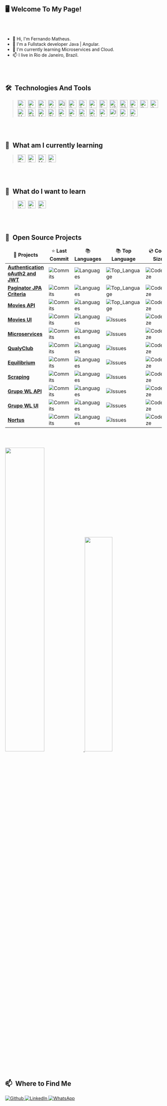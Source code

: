 <br/><br/>  

## 🖥 Welcome To My Page!

<br/><br/>  

- 👋 Hi, I'm Fernando Matheus.
- 👀 I'm a Fullstack developer Java | Angular. 
- 🌱 I'm currently learning Microservices and Cloud.
- 📫 I live in Rio de Janeiro, Brazil. <img src="https://cdn-icons-png.flaticon.com/512/330/330430.png" width="13"/>

<!---
fmatheus21/fmatheus21 is a ✨ special ✨ repository because its `README.md` (this file) appears on your GitHub profile.
You can click the Preview link to take a look at your changes.
--->

<br/><br/>  

## 🛠  Technologies And Tools

<a name="learning-now"></a>

> <img src="https://img.shields.io/badge/Java-282C34?logo=java&logoColor=007396" alt="Java" title="Java" height="25" />&nbsp;
> <img src="https://img.shields.io/badge/Spring_Boot-282C34?logo=springboot&logoColor=6DB33F" alt="Spring Boot" title="Spring Boot" height="25" />&nbsp;
> <img src="https://img.shields.io/badge/Spring_Security-282C34?logo=springboot&logoColor=6DB33F" alt="Spring Security" title="Spring Security" height="25" />&nbsp;
> <img src="https://img.shields.io/badge/Hibernate-282C34?logo=hibernate&logoColor=59666C" alt="Hibernate" title="Hibernate" height="25" />&nbsp;
> <img src="https://img.shields.io/badge/-jUnit5-282C34?logo=junit5&logoColor=25A162" alt="jUnit5" title="jUnit5" height="25" />&nbsp;
> <img src="https://img.shields.io/badge/-Docker-282C34?logo=docker&logoColor=46a2f1" alt="Docker" title="Docker" height="25" />&nbsp;
> <img src="https://img.shields.io/badge/-Swagger-282C34?logo=swagger&logoColor=85EA2D" alt="Swagger" title="Swagger" height="25" />&nbsp;
> <img src="https://img.shields.io/badge/Angular-282C34?logo=angular&logoColor=DD0031" alt="Angular" title="Angular" height="25" />&nbsp;
> <img src="https://img.shields.io/badge/TypeScript-282C34?logo=typescript&logoColor=007ACC" alt="TypeScript" title="TypeScript" height="25" />&nbsp;
> <img src="https://img.shields.io/badge/HTML5-282C34?logo=html5&logoColor=E34F26" alt="HTML5 logo" title="HTML5" height="25" />&nbsp;
> <img src="https://img.shields.io/badge/CSS3-282C34?logo=css3&logoColor=F7DF1E" alt="CSS3" title="CSS3" height="25" />&nbsp;
> <img src="https://img.shields.io/badge/Bootstrap-282C34?logo=bootstrap&logoColor=7952B3" alt="Bootstrap" title="Bootstrap" height="25" />&nbsp;
> <img src="https://img.shields.io/badge/Gradle-282C34?logo=gradle&logoColor=6DB33F" alt="Gradle" title="Gradle" height="25" />&nbsp;
> <img src="https://img.shields.io/badge/Oracle-282C34?logo=oracle&logoColor=F80000" alt="Oracle" title="Oracle" height="25" />&nbsp;
> <img src="https://img.shields.io/badge/MySQL-282C34?logo=mysql&logoColor=4479A1" alt="MySQL" title="MySQL" height="25" />&nbsp;
> <img src="https://img.shields.io/badge/SQL_Server-282C34?logo=microsoftsqlserver&logoColor=CC2927" alt="SQL Serve" title="SQL Server" height="25" />&nbsp;
> <img src="https://img.shields.io/badge/Maven-282C34?logo=apachemaven&logoColor=C71A36" alt="Maven" title="Maven" height="25" />&nbsp;
> <img src="https://img.shields.io/badge/Thymeleaf-282C34?logo=thymeleaf&logoColor=005F0F" alt="Thymeleaf" title="Thymeleaf" height="25" />&nbsp;
> <img src="https://img.shields.io/badge/Sass-282C34?logo=sass&logoColor=CC6699" alt="Sass" title="Sass" height="25" />&nbsp;
> <img src="https://img.shields.io/badge/Postman-282C34?logo=postman&logoColor=FF6C37" alt="Postman" title="Postman" height="25" />&nbsp;
> <img src="https://img.shields.io/badge/GitLab-282C34?logo=gitlab&logoColor=FCA121" alt="GitLab" title="GitLab" height="25" />&nbsp;
> <img src="https://img.shields.io/badge/GitHub-282C34?logo=github&logoColor=181717" alt="GitHub" title="GitHub" height="25" />&nbsp;
> <img src="https://img.shields.io/badge/Azure-282C34?logo=microsoftazure&logoColor=0078D4" alt="Azure" title="Azure" height="25" />&nbsp;
> <img src="https://img.shields.io/badge/IntelliJ IDEA-282C34?logo=intellijidea&logoColor=000000" alt="IntelliJ IDEA" title="IntelliJ IDEA" height="25" />&nbsp;
> <img src="https://img.shields.io/badge/VS_Code-282C34?logo=visualstudiocode&logoColor=007ACC" alt="Visual Studio Code" title="Visual Studio Code" height="25" />&nbsp;
> <img src="https://img.shields.io/badge/Flyway-282C34?logo=flyway&logoColor=CC0200" alt="Flyway" title="Flyway" height="25" />&nbsp;

<br/><br/>    

## 📖  What am I currently learning

<a name="learning-currently"></a>

> <img src="https://img.shields.io/badge/RabbitMQ-282C34?logo=rabbitmq&logoColor=FF6600" alt="RabbitMQ" title="RabbitMQ" height="25" />&nbsp;
> <img src="https://img.shields.io/badge/Google-Cloud-282C34?logo=googlecloud&logoColor=4285F4" alt="Google Cloud" title="Google Cloud" height="25" />&nbsp;
> <img src="https://img.shields.io/badge/MongoDB-282C34?logo=mongodb&logoColor=#47A248" alt="MongoDB" title="MongoDB" height="25" />&nbsp;
> <img src="https://img.shields.io/badge/React-282C34?logo=react&logoColor=61DAFB" alt="React" title="React" height="25" />&nbsp;

<br/><br/>

## 👾  What do I want to learn

<a name="learning-want"></a>

> <img src="https://img.shields.io/badge/Kotlin-282C34?logo=kotlin&logoColor=7F52FF" alt="Kotlin" title="Kotlin" height="25" />&nbsp;
> <img src="https://img.shields.io/badge/NodeJS-282C34?logo=node.js&logoColor=339933" alt="Kotlin" title="Kotlin" height="25" />&nbsp;
> <img src="https://img.shields.io/badge/Python-282C34?logo=python&logoColor=3776AB" alt="Python" title="Python" height="25" />&nbsp;


<br/><br/> 
  
  ## 🎁  Open Source Projects

  
<table>
  <thead align="center">
    <tr border: none;>
      <td>🎁<b> Projects</b></td>
      <td>⭐<b> Last Commit</b></td>
      <td>📚<b> Languages</b></td>
      <td>📚<b> Top Language</b></td>     
      <td>💿<b> Code Size</b></td>       
    </tr>
  </thead>
  <tbody>
    <tr>
      <td><a href="https://github.com/fmatheus21/authentication" target="_blank"><b>Authentication oAuth2 and JWT</b></a></td>
      <td><img alt="Commits" src="https://img.shields.io/github/last-commit/fmatheus21/authentication?style=flat-square&labelColor=343b41"/></td>
      <td><img alt="Languages" src="https://img.shields.io/github/languages/count/fmatheus21/authentication"/></td>
      <td><img alt="Top_Language" src="https://img.shields.io/github/languages/top/fmatheus21/authentication"/></td>     
      <td><img alt="Code_Size" src="https://img.shields.io/github/languages/code-size/fmatheus21/authentication"/></td> 
    </tr>
  <tr>
      <td><a href="https://github.com/fmatheus21/paginator" target="_blank"><b>Paginator JPA Criteria</b></a></td>
      <td><img alt="Commits" src="https://img.shields.io/github/last-commit/fmatheus21/paginator?style=flat-square&labelColor=343b41"/></td>
      <td><img alt="Languages" src="https://img.shields.io/github/languages/count/fmatheus21/paginator"/></td>
      <td><img alt="Top_Language" src="https://img.shields.io/github/languages/top/fmatheus21/paginator"/></td>     
      <td><img alt="Code_Size" src="https://img.shields.io/github/languages/code-size/fmatheus21/paginator"/></td> 
    </tr>
    <tr>
      <td><a href="https://github.com/fmatheus21/movies-api" target="_blank"><b>Movies API</b></a></td>
      <td><img alt="Commits" src="https://img.shields.io/github/last-commit/fmatheus21/movies-api?style=flat-square&labelColor=343b41"/></td>
      <td><img alt="Languages" src="https://img.shields.io/github/languages/count/fmatheus21/movies-api"/></td>
      <td><img alt="Top_Language" src="https://img.shields.io/github/languages/top/fmatheus21/movies-api"/></td>     
      <td><img alt="Code_Size" src="https://img.shields.io/github/languages/code-size/fmatheus21/movies-api"/></td> 
    </tr>
    <tr>
      <td><a href="https://github.com/fmatheus21/movies-ui" target="_blank"><b>Movies UI</b></a></td>
      <td><img alt="Commits" src="https://img.shields.io/github/last-commit/fmatheus21/movies-ui?style=flat-square&labelColor=343b41"/></td>
      <td><img alt="Languages" src="https://img.shields.io/github/languages/count/fmatheus21/movies-ui"/></td>
      <td><img alt="Issues" src="https://img.shields.io/github/languages/top/fmatheus21/movies-ui"/></td>
      <td><img alt="Code_Size" src="https://img.shields.io/github/languages/code-size/fmatheus21/movies-ui"/></td> 
    </tr>
     <tr>
      <td><a href="https://github.com/fmatheus21/microservices" target="_blank"><b>Microservices</b></a></td>
      <td><img alt="Commits" src="https://img.shields.io/github/last-commit/fmatheus21/microservices?style=flat-square&labelColor=343b41"/></td>
      <td><img alt="Languages" src="https://img.shields.io/github/languages/count/fmatheus21/microservices"/></td>
      <td><img alt="Issues" src="https://img.shields.io/github/languages/top/fmatheus21/microservices"/></td>
      <td><img alt="Code_Size" src="https://img.shields.io/github/languages/code-size/fmatheus21/microservices"/></td> 
    </tr>    
    <tr>
      <td><a href="https://github.com/fmatheus21/qualyclub" target="_blank"><b>QualyClub</b></a></td>
      <td><img alt="Commits" src="https://img.shields.io/github/last-commit/fmatheus21/qualyclub?style=flat-square&labelColor=343b41"/></td>
      <td><img alt="Languages" src="https://img.shields.io/github/languages/count/fmatheus21/qualyclub"/></td>
      <td><img alt="Issues" src="https://img.shields.io/github/languages/top/fmatheus21/qualyclub"/></td>
      <td><img alt="Code_Size" src="https://img.shields.io/github/languages/code-size/fmatheus21/qualyclub"/></td> 
    </tr>
    <tr>
      <td><a href="https://github.com/fmatheus21/equilibrium" target="_blank"><b>Equilibrium</b></a></td>
      <td><img alt="Commits" src="https://img.shields.io/github/last-commit/fmatheus21/equilibrium?style=flat-square&labelColor=343b41"/></td>
      <td><img alt="Languages" src="https://img.shields.io/github/languages/count/fmatheus21/equilibrium"/></td>
      <td><img alt="Issues" src="https://img.shields.io/github/languages/top/fmatheus21/equilibrium"/></td>
      <td><img alt="Code_Size" src="https://img.shields.io/github/languages/code-size/fmatheus21/equilibrium"/></td> 
    </tr>     
     <tr>
      <td><a href="https://github.com/fmatheus21/scraping" target="_blank"><b>Scraping</b></a></td>
      <td><img alt="Commits" src="https://img.shields.io/github/last-commit/fmatheus21/scraping?style=flat-square&labelColor=343b41"/></td>
      <td><img alt="Languages" src="https://img.shields.io/github/languages/count/fmatheus21/scraping"/></td>
      <td><img alt="Issues" src="https://img.shields.io/github/languages/top/fmatheus21/scraping"/></td>
      <td><img alt="Code_Size" src="https://img.shields.io/github/languages/code-size/fmatheus21/scraping"/></td> 
    </tr>
     <tr>
      <td><a href="https://github.com/fmatheus21/grupo_wl_api" target="_blank"><b>Grupo WL API</b></a></td>
      <td><img alt="Commits" src="https://img.shields.io/github/last-commit/fmatheus21/grupo_wl_api?style=flat-square&labelColor=343b41"/></td>
      <td><img alt="Languages" src="https://img.shields.io/github/languages/count/fmatheus21/grupo_wl_api"/></td>
      <td><img alt="Issues" src="https://img.shields.io/github/languages/top/fmatheus21/grupo_wl_api"/></td>
      <td><img alt="Code_Size" src="https://img.shields.io/github/languages/code-size/fmatheus21/grupo_wl_api"/></td> 
    </tr>
     <tr>
      <td><a href="https://github.com/fmatheus21/grupo_wl_ui" target="_blank"><b>Grupo WL UI</b></a></td>
      <td><img alt="Commits" src="https://img.shields.io/github/last-commit/fmatheus21/grupo_wl_ui?style=flat-square&labelColor=343b41"/></td>
      <td><img alt="Languages" src="https://img.shields.io/github/languages/count/fmatheus21/grupo_wl_ui"/></td>
      <td><img alt="Issues" src="https://img.shields.io/github/languages/top/fmatheus21/grupo_wl_ui"/></td>
      <td><img alt="Code_Size" src="https://img.shields.io/github/languages/code-size/fmatheus21/grupo_wl_ui"/></td>
    </tr>
     <tr>
      <td><a href="https://github.com/fmatheus21/Nortus" target="_blank"><b>Nortus</b></a></td>
      <td><img alt="Commits" src="https://img.shields.io/github/last-commit/fmatheus21/Nortus?style=flat-square&labelColor=343b41"/></td>
      <td><img alt="Languages" src="https://img.shields.io/github/languages/count/fmatheus21/Nortus"/></td>
      <td><img alt="Issues" src="https://img.shields.io/github/languages/top/fmatheus21/Nortus"/></td>
      <td><img alt="Code_Size" src="https://img.shields.io/github/languages/code-size/fmatheus21/Nortus"/></td> 
    </tr>
   
  </tbody>
</table>

<br/><br/> 

<div>
<a href="https://github.com/fmatheus21">
<img src="https://github-readme-stats.vercel.app/api?username=fmatheus21&show_icons=true&theme=radical&include_all_commits=true&count_private=true" style="width: 50%;" />
<img src="https://github-readme-stats.vercel.app/api/top-langs/?username=fmatheus21&layout=compact&theme=radical&langs_count=16" style="width: 42%;" />
  </a>
</div>


<br/><br/> 
  

## 📫  Where to Find Me

<p>
  <a href="https://github.com/fmatheus21" target="_blank">
    <img alt="Github" src="https://img.shields.io/badge/GitHub-%2312100E.svg?&style=for-the-badge&logo=Github&logoColor=white" />
  </a> 
   
  <a href="https://www.linkedin.com/in/fmatheus" target="_blank">
    <img alt="LinkedIn" src="https://img.shields.io/badge/linkedin-%230077B5.svg?&style=for-the-badge&logo=linkedin&logoColor=white" />
  </a> 
  
   <a href="https://api.whatsapp.com/send?phone=5521981964019&text=Ol%C3%A1%2C%20Fernando!" target="_blank">
    <img alt="WhatsApp" src="https://img.shields.io/badge/-WhatsApp-25D366?style=for-the-badge&logo=whatsapp&logoColor=white" />
  </a> 
</p>
  
